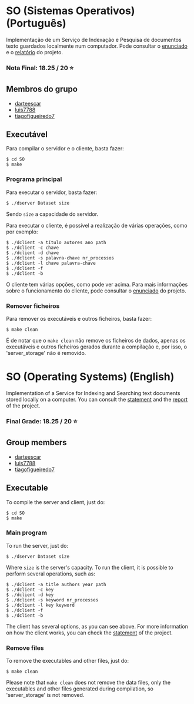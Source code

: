 # SO (Sistemas Operativos) (Português)
Implementação de um Serviço de Indexação e Pesquisa de documentos texto guardados localmente num computador. Pode consultar o [enunciado](Requisitos_SO.pdf) e o [relatório](Relatório_SO.pdf) do projeto.

### Nota Final: 18.25 / 20 ⭐️

## Membros do grupo

* [darteescar](https://github.com/darteescar)
* [luis7788](https://github.com/luis7788)
* [tiagofigueiredo7](https://github.com/tiagofigueiredo7)

## Executável

Para compilar o servidor e o cliente, basta fazer:

```console
$ cd SO
$ make
```

### Programa principal

Para executar o servidor, basta fazer:

```console
$ ./dserver Dataset size
```   
Sendo `size` a capacidade do servidor.

Para executar o cliente, é possível a realização de várias operações, como por exemplo:

```console
$ ./dclient -a título autores ano path
$ ./dclient -c chave
$ ./dclient -d chave
$ ./dclient -s palavra-chave nr_processos
$ ./dclient -l chave palavra-chave
$ ./dclient -f 
$ ./dclient -b
```

O cliente tem várias opções, como pode ver acima. Para mais informações sobre o funcionamento do cliente, pode consultar o [enunciado](Requisitos_SO.pdf) do projeto.

### Remover ficheiros
Para remover os executáveis e outros ficheiros, basta fazer:

```console
$ make clean
```
É de notar que o `make clean` não remove os ficheiros de dados, apenas os executáveis e outros ficheiros gerados durante a compilação e, por isso, o 'server_storage' não é removido.

# SO (Operating Systems) (English)
Implementation of a Service for Indexing and Searching text documents stored locally on a computer. You can consult the [statement](Requisitos_SO.pdf) and the [report](Relatório_SO.pdf) of the project.

### Final Grade: 18.25 / 20 ⭐️

## Group members

* [darteescar](https://github.com/darteescar)
* [luis7788](https://github.com/luis7788)
* [tiagofigueiredo7](https://github.com/tiagofigueiredo7)

## Executable
To compile the server and client, just do:

```console
$ cd SO
$ make
```
### Main program
To run the server, just do:

```console
$ ./dserver Dataset size
```   
Where `size` is the server's capacity.
To run the client, it is possible to perform several operations, such as:

```console
$ ./dclient -a title authors year path
$ ./dclient -c key
$ ./dclient -d key
$ ./dclient -s keyword nr_processes
$ ./dclient -l key keyword
$ ./dclient -f 
$ ./dclient -b
```
The client has several options, as you can see above. For more information on how the client works, you can check the [statement](Requisitos_SO.pdf) of the project.
### Remove files
To remove the executables and other files, just do:

```console
$ make clean
```
Please note that `make clean` does not remove the data files, only the executables and other files generated during compilation, so 'server_storage' is not removed.
